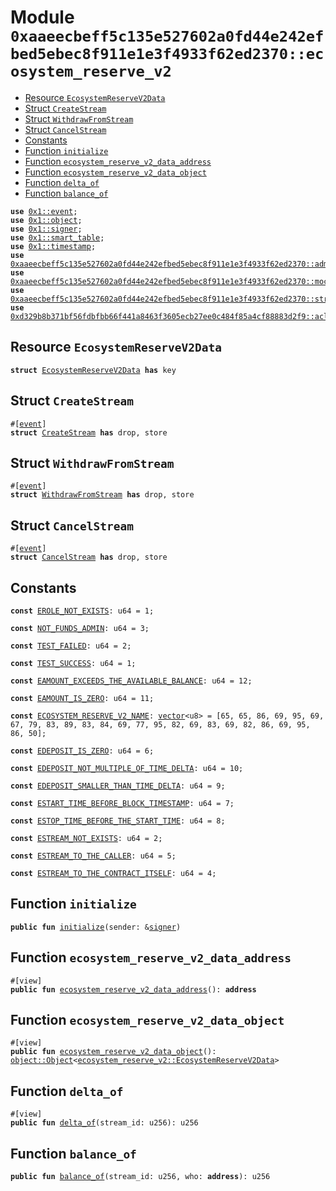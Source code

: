 
<a id="0xaaeecbeff5c135e527602a0fd44e242efbed5ebec8f911e1e3f4933f62ed2370_ecosystem_reserve_v2"></a>

# Module `0xaaeecbeff5c135e527602a0fd44e242efbed5ebec8f911e1e3f4933f62ed2370::ecosystem_reserve_v2`



-  [Resource `EcosystemReserveV2Data`](#0xaaeecbeff5c135e527602a0fd44e242efbed5ebec8f911e1e3f4933f62ed2370_ecosystem_reserve_v2_EcosystemReserveV2Data)
-  [Struct `CreateStream`](#0xaaeecbeff5c135e527602a0fd44e242efbed5ebec8f911e1e3f4933f62ed2370_ecosystem_reserve_v2_CreateStream)
-  [Struct `WithdrawFromStream`](#0xaaeecbeff5c135e527602a0fd44e242efbed5ebec8f911e1e3f4933f62ed2370_ecosystem_reserve_v2_WithdrawFromStream)
-  [Struct `CancelStream`](#0xaaeecbeff5c135e527602a0fd44e242efbed5ebec8f911e1e3f4933f62ed2370_ecosystem_reserve_v2_CancelStream)
-  [Constants](#@Constants_0)
-  [Function `initialize`](#0xaaeecbeff5c135e527602a0fd44e242efbed5ebec8f911e1e3f4933f62ed2370_ecosystem_reserve_v2_initialize)
-  [Function `ecosystem_reserve_v2_data_address`](#0xaaeecbeff5c135e527602a0fd44e242efbed5ebec8f911e1e3f4933f62ed2370_ecosystem_reserve_v2_ecosystem_reserve_v2_data_address)
-  [Function `ecosystem_reserve_v2_data_object`](#0xaaeecbeff5c135e527602a0fd44e242efbed5ebec8f911e1e3f4933f62ed2370_ecosystem_reserve_v2_ecosystem_reserve_v2_data_object)
-  [Function `delta_of`](#0xaaeecbeff5c135e527602a0fd44e242efbed5ebec8f911e1e3f4933f62ed2370_ecosystem_reserve_v2_delta_of)
-  [Function `balance_of`](#0xaaeecbeff5c135e527602a0fd44e242efbed5ebec8f911e1e3f4933f62ed2370_ecosystem_reserve_v2_balance_of)


<pre><code><b>use</b> <a href="">0x1::event</a>;
<b>use</b> <a href="">0x1::object</a>;
<b>use</b> <a href="">0x1::signer</a>;
<b>use</b> <a href="">0x1::smart_table</a>;
<b>use</b> <a href="">0x1::timestamp</a>;
<b>use</b> <a href="admin_controlled_ecosystem_reserve.md#0xaaeecbeff5c135e527602a0fd44e242efbed5ebec8f911e1e3f4933f62ed2370_admin_controlled_ecosystem_reserve">0xaaeecbeff5c135e527602a0fd44e242efbed5ebec8f911e1e3f4933f62ed2370::admin_controlled_ecosystem_reserve</a>;
<b>use</b> <a href="mock_underlying_token_factory.md#0xaaeecbeff5c135e527602a0fd44e242efbed5ebec8f911e1e3f4933f62ed2370_mock_underlying_token_factory">0xaaeecbeff5c135e527602a0fd44e242efbed5ebec8f911e1e3f4933f62ed2370::mock_underlying_token_factory</a>;
<b>use</b> <a href="stream.md#0xaaeecbeff5c135e527602a0fd44e242efbed5ebec8f911e1e3f4933f62ed2370_stream">0xaaeecbeff5c135e527602a0fd44e242efbed5ebec8f911e1e3f4933f62ed2370::stream</a>;
<b>use</b> <a href="../aave-acl/doc/acl_manage.md#0xd329b8b371bf56fdbfbb66f441a8463f3605ecb27ee0c484f85a4cf88883d2f9_acl_manage">0xd329b8b371bf56fdbfbb66f441a8463f3605ecb27ee0c484f85a4cf88883d2f9::acl_manage</a>;
</code></pre>



<a id="0xaaeecbeff5c135e527602a0fd44e242efbed5ebec8f911e1e3f4933f62ed2370_ecosystem_reserve_v2_EcosystemReserveV2Data"></a>

## Resource `EcosystemReserveV2Data`



<pre><code><b>struct</b> <a href="ecosystem_reserve_v2.md#0xaaeecbeff5c135e527602a0fd44e242efbed5ebec8f911e1e3f4933f62ed2370_ecosystem_reserve_v2_EcosystemReserveV2Data">EcosystemReserveV2Data</a> <b>has</b> key
</code></pre>



<a id="0xaaeecbeff5c135e527602a0fd44e242efbed5ebec8f911e1e3f4933f62ed2370_ecosystem_reserve_v2_CreateStream"></a>

## Struct `CreateStream`



<pre><code>#[<a href="">event</a>]
<b>struct</b> <a href="ecosystem_reserve_v2.md#0xaaeecbeff5c135e527602a0fd44e242efbed5ebec8f911e1e3f4933f62ed2370_ecosystem_reserve_v2_CreateStream">CreateStream</a> <b>has</b> drop, store
</code></pre>



<a id="0xaaeecbeff5c135e527602a0fd44e242efbed5ebec8f911e1e3f4933f62ed2370_ecosystem_reserve_v2_WithdrawFromStream"></a>

## Struct `WithdrawFromStream`



<pre><code>#[<a href="">event</a>]
<b>struct</b> <a href="ecosystem_reserve_v2.md#0xaaeecbeff5c135e527602a0fd44e242efbed5ebec8f911e1e3f4933f62ed2370_ecosystem_reserve_v2_WithdrawFromStream">WithdrawFromStream</a> <b>has</b> drop, store
</code></pre>



<a id="0xaaeecbeff5c135e527602a0fd44e242efbed5ebec8f911e1e3f4933f62ed2370_ecosystem_reserve_v2_CancelStream"></a>

## Struct `CancelStream`



<pre><code>#[<a href="">event</a>]
<b>struct</b> <a href="ecosystem_reserve_v2.md#0xaaeecbeff5c135e527602a0fd44e242efbed5ebec8f911e1e3f4933f62ed2370_ecosystem_reserve_v2_CancelStream">CancelStream</a> <b>has</b> drop, store
</code></pre>



<a id="@Constants_0"></a>

## Constants


<a id="0xaaeecbeff5c135e527602a0fd44e242efbed5ebec8f911e1e3f4933f62ed2370_ecosystem_reserve_v2_EROLE_NOT_EXISTS"></a>



<pre><code><b>const</b> <a href="ecosystem_reserve_v2.md#0xaaeecbeff5c135e527602a0fd44e242efbed5ebec8f911e1e3f4933f62ed2370_ecosystem_reserve_v2_EROLE_NOT_EXISTS">EROLE_NOT_EXISTS</a>: u64 = 1;
</code></pre>



<a id="0xaaeecbeff5c135e527602a0fd44e242efbed5ebec8f911e1e3f4933f62ed2370_ecosystem_reserve_v2_NOT_FUNDS_ADMIN"></a>



<pre><code><b>const</b> <a href="ecosystem_reserve_v2.md#0xaaeecbeff5c135e527602a0fd44e242efbed5ebec8f911e1e3f4933f62ed2370_ecosystem_reserve_v2_NOT_FUNDS_ADMIN">NOT_FUNDS_ADMIN</a>: u64 = 3;
</code></pre>



<a id="0xaaeecbeff5c135e527602a0fd44e242efbed5ebec8f911e1e3f4933f62ed2370_ecosystem_reserve_v2_TEST_FAILED"></a>



<pre><code><b>const</b> <a href="ecosystem_reserve_v2.md#0xaaeecbeff5c135e527602a0fd44e242efbed5ebec8f911e1e3f4933f62ed2370_ecosystem_reserve_v2_TEST_FAILED">TEST_FAILED</a>: u64 = 2;
</code></pre>



<a id="0xaaeecbeff5c135e527602a0fd44e242efbed5ebec8f911e1e3f4933f62ed2370_ecosystem_reserve_v2_TEST_SUCCESS"></a>



<pre><code><b>const</b> <a href="ecosystem_reserve_v2.md#0xaaeecbeff5c135e527602a0fd44e242efbed5ebec8f911e1e3f4933f62ed2370_ecosystem_reserve_v2_TEST_SUCCESS">TEST_SUCCESS</a>: u64 = 1;
</code></pre>



<a id="0xaaeecbeff5c135e527602a0fd44e242efbed5ebec8f911e1e3f4933f62ed2370_ecosystem_reserve_v2_EAMOUNT_EXCEEDS_THE_AVAILABLE_BALANCE"></a>



<pre><code><b>const</b> <a href="ecosystem_reserve_v2.md#0xaaeecbeff5c135e527602a0fd44e242efbed5ebec8f911e1e3f4933f62ed2370_ecosystem_reserve_v2_EAMOUNT_EXCEEDS_THE_AVAILABLE_BALANCE">EAMOUNT_EXCEEDS_THE_AVAILABLE_BALANCE</a>: u64 = 12;
</code></pre>



<a id="0xaaeecbeff5c135e527602a0fd44e242efbed5ebec8f911e1e3f4933f62ed2370_ecosystem_reserve_v2_EAMOUNT_IS_ZERO"></a>



<pre><code><b>const</b> <a href="ecosystem_reserve_v2.md#0xaaeecbeff5c135e527602a0fd44e242efbed5ebec8f911e1e3f4933f62ed2370_ecosystem_reserve_v2_EAMOUNT_IS_ZERO">EAMOUNT_IS_ZERO</a>: u64 = 11;
</code></pre>



<a id="0xaaeecbeff5c135e527602a0fd44e242efbed5ebec8f911e1e3f4933f62ed2370_ecosystem_reserve_v2_ECOSYSTEM_RESERVE_V2_NAME"></a>



<pre><code><b>const</b> <a href="ecosystem_reserve_v2.md#0xaaeecbeff5c135e527602a0fd44e242efbed5ebec8f911e1e3f4933f62ed2370_ecosystem_reserve_v2_ECOSYSTEM_RESERVE_V2_NAME">ECOSYSTEM_RESERVE_V2_NAME</a>: <a href="">vector</a>&lt;u8&gt; = [65, 65, 86, 69, 95, 69, 67, 79, 83, 89, 83, 84, 69, 77, 95, 82, 69, 83, 69, 82, 86, 69, 95, 86, 50];
</code></pre>



<a id="0xaaeecbeff5c135e527602a0fd44e242efbed5ebec8f911e1e3f4933f62ed2370_ecosystem_reserve_v2_EDEPOSIT_IS_ZERO"></a>



<pre><code><b>const</b> <a href="ecosystem_reserve_v2.md#0xaaeecbeff5c135e527602a0fd44e242efbed5ebec8f911e1e3f4933f62ed2370_ecosystem_reserve_v2_EDEPOSIT_IS_ZERO">EDEPOSIT_IS_ZERO</a>: u64 = 6;
</code></pre>



<a id="0xaaeecbeff5c135e527602a0fd44e242efbed5ebec8f911e1e3f4933f62ed2370_ecosystem_reserve_v2_EDEPOSIT_NOT_MULTIPLE_OF_TIME_DELTA"></a>



<pre><code><b>const</b> <a href="ecosystem_reserve_v2.md#0xaaeecbeff5c135e527602a0fd44e242efbed5ebec8f911e1e3f4933f62ed2370_ecosystem_reserve_v2_EDEPOSIT_NOT_MULTIPLE_OF_TIME_DELTA">EDEPOSIT_NOT_MULTIPLE_OF_TIME_DELTA</a>: u64 = 10;
</code></pre>



<a id="0xaaeecbeff5c135e527602a0fd44e242efbed5ebec8f911e1e3f4933f62ed2370_ecosystem_reserve_v2_EDEPOSIT_SMALLER_THAN_TIME_DELTA"></a>



<pre><code><b>const</b> <a href="ecosystem_reserve_v2.md#0xaaeecbeff5c135e527602a0fd44e242efbed5ebec8f911e1e3f4933f62ed2370_ecosystem_reserve_v2_EDEPOSIT_SMALLER_THAN_TIME_DELTA">EDEPOSIT_SMALLER_THAN_TIME_DELTA</a>: u64 = 9;
</code></pre>



<a id="0xaaeecbeff5c135e527602a0fd44e242efbed5ebec8f911e1e3f4933f62ed2370_ecosystem_reserve_v2_ESTART_TIME_BEFORE_BLOCK_TIMESTAMP"></a>



<pre><code><b>const</b> <a href="ecosystem_reserve_v2.md#0xaaeecbeff5c135e527602a0fd44e242efbed5ebec8f911e1e3f4933f62ed2370_ecosystem_reserve_v2_ESTART_TIME_BEFORE_BLOCK_TIMESTAMP">ESTART_TIME_BEFORE_BLOCK_TIMESTAMP</a>: u64 = 7;
</code></pre>



<a id="0xaaeecbeff5c135e527602a0fd44e242efbed5ebec8f911e1e3f4933f62ed2370_ecosystem_reserve_v2_ESTOP_TIME_BEFORE_THE_START_TIME"></a>



<pre><code><b>const</b> <a href="ecosystem_reserve_v2.md#0xaaeecbeff5c135e527602a0fd44e242efbed5ebec8f911e1e3f4933f62ed2370_ecosystem_reserve_v2_ESTOP_TIME_BEFORE_THE_START_TIME">ESTOP_TIME_BEFORE_THE_START_TIME</a>: u64 = 8;
</code></pre>



<a id="0xaaeecbeff5c135e527602a0fd44e242efbed5ebec8f911e1e3f4933f62ed2370_ecosystem_reserve_v2_ESTREAM_NOT_EXISTS"></a>



<pre><code><b>const</b> <a href="ecosystem_reserve_v2.md#0xaaeecbeff5c135e527602a0fd44e242efbed5ebec8f911e1e3f4933f62ed2370_ecosystem_reserve_v2_ESTREAM_NOT_EXISTS">ESTREAM_NOT_EXISTS</a>: u64 = 2;
</code></pre>



<a id="0xaaeecbeff5c135e527602a0fd44e242efbed5ebec8f911e1e3f4933f62ed2370_ecosystem_reserve_v2_ESTREAM_TO_THE_CALLER"></a>



<pre><code><b>const</b> <a href="ecosystem_reserve_v2.md#0xaaeecbeff5c135e527602a0fd44e242efbed5ebec8f911e1e3f4933f62ed2370_ecosystem_reserve_v2_ESTREAM_TO_THE_CALLER">ESTREAM_TO_THE_CALLER</a>: u64 = 5;
</code></pre>



<a id="0xaaeecbeff5c135e527602a0fd44e242efbed5ebec8f911e1e3f4933f62ed2370_ecosystem_reserve_v2_ESTREAM_TO_THE_CONTRACT_ITSELF"></a>



<pre><code><b>const</b> <a href="ecosystem_reserve_v2.md#0xaaeecbeff5c135e527602a0fd44e242efbed5ebec8f911e1e3f4933f62ed2370_ecosystem_reserve_v2_ESTREAM_TO_THE_CONTRACT_ITSELF">ESTREAM_TO_THE_CONTRACT_ITSELF</a>: u64 = 4;
</code></pre>



<a id="0xaaeecbeff5c135e527602a0fd44e242efbed5ebec8f911e1e3f4933f62ed2370_ecosystem_reserve_v2_initialize"></a>

## Function `initialize`



<pre><code><b>public</b> <b>fun</b> <a href="ecosystem_reserve_v2.md#0xaaeecbeff5c135e527602a0fd44e242efbed5ebec8f911e1e3f4933f62ed2370_ecosystem_reserve_v2_initialize">initialize</a>(sender: &<a href="">signer</a>)
</code></pre>



<a id="0xaaeecbeff5c135e527602a0fd44e242efbed5ebec8f911e1e3f4933f62ed2370_ecosystem_reserve_v2_ecosystem_reserve_v2_data_address"></a>

## Function `ecosystem_reserve_v2_data_address`



<pre><code>#[view]
<b>public</b> <b>fun</b> <a href="ecosystem_reserve_v2.md#0xaaeecbeff5c135e527602a0fd44e242efbed5ebec8f911e1e3f4933f62ed2370_ecosystem_reserve_v2_ecosystem_reserve_v2_data_address">ecosystem_reserve_v2_data_address</a>(): <b>address</b>
</code></pre>



<a id="0xaaeecbeff5c135e527602a0fd44e242efbed5ebec8f911e1e3f4933f62ed2370_ecosystem_reserve_v2_ecosystem_reserve_v2_data_object"></a>

## Function `ecosystem_reserve_v2_data_object`



<pre><code>#[view]
<b>public</b> <b>fun</b> <a href="ecosystem_reserve_v2.md#0xaaeecbeff5c135e527602a0fd44e242efbed5ebec8f911e1e3f4933f62ed2370_ecosystem_reserve_v2_ecosystem_reserve_v2_data_object">ecosystem_reserve_v2_data_object</a>(): <a href="_Object">object::Object</a>&lt;<a href="ecosystem_reserve_v2.md#0xaaeecbeff5c135e527602a0fd44e242efbed5ebec8f911e1e3f4933f62ed2370_ecosystem_reserve_v2_EcosystemReserveV2Data">ecosystem_reserve_v2::EcosystemReserveV2Data</a>&gt;
</code></pre>



<a id="0xaaeecbeff5c135e527602a0fd44e242efbed5ebec8f911e1e3f4933f62ed2370_ecosystem_reserve_v2_delta_of"></a>

## Function `delta_of`



<pre><code>#[view]
<b>public</b> <b>fun</b> <a href="ecosystem_reserve_v2.md#0xaaeecbeff5c135e527602a0fd44e242efbed5ebec8f911e1e3f4933f62ed2370_ecosystem_reserve_v2_delta_of">delta_of</a>(stream_id: u256): u256
</code></pre>



<a id="0xaaeecbeff5c135e527602a0fd44e242efbed5ebec8f911e1e3f4933f62ed2370_ecosystem_reserve_v2_balance_of"></a>

## Function `balance_of`



<pre><code><b>public</b> <b>fun</b> <a href="ecosystem_reserve_v2.md#0xaaeecbeff5c135e527602a0fd44e242efbed5ebec8f911e1e3f4933f62ed2370_ecosystem_reserve_v2_balance_of">balance_of</a>(stream_id: u256, who: <b>address</b>): u256
</code></pre>
